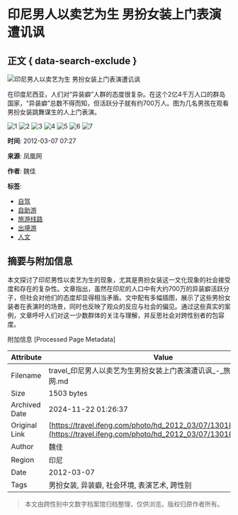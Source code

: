 # 印尼男人以卖艺为生 男扮女装上门表演遭讥讽

## 正文 { data-search-exclude }


![印尼男人以卖艺为生 男扮女装上门表演遭讥讽](http://y0.ifengimg.com/94bf00102138ec0a/2012/0307/rdn_4f569c8ced549.jpg)

在印度尼西亚，人们对“异装癖”人群的态度很复杂。在这个2亿4千万人口的群岛国家，“异装癖”总数不得而知，但活跃分子就有约700万人。图为几名男孩在观看男扮女装跳舞谋生的人上门表演。

![1](http://y3.ifengimg.com/f04c9b92453d105f/2012/0307/xes_63c47af4f3d2326ded5cb5443cc89666.jpg)
![2](http://y3.ifengimg.com/f04c9b92453d105f/2012/0307/xes_e2fba96b8130eb087cc5b4ff4323c947.jpg)
![3](http://y0.ifengimg.com/f04c9b92453d105f/2012/0307/xes_75ecdf767b98d745c400252a73c4c1d3.jpg)
![4](http://y3.ifengimg.com/f04c9b92453d105f/2012/0307/xes_b3412561be49df199fb22e6b937408c5.jpg)
![5](http://y3.ifengimg.com/f04c9b92453d105f/2012/0307/xes_08b9e7312689ef39326d20650bc5c871.jpg)
![6](http://y0.ifengimg.com/f04c9b92453d105f/2012/0307/xes_88c21d6f04fdc0f2c8c11a8cd2c25103.jpg)
![7](http://y1.ifengimg.com/f04c9b92453d105f/2012/0307/xes_c65fa44ae974e44fc1795ac27d8c6d26.jpg)

**时间**: 2012-03-07 07:27

**来源**: 凤凰网

**作者**: 魏佳

**标签**: 
- [自驾](http://fashion.ifeng.com/travel/4111/1/)
- [自助游](http://fashion.ifeng.com/travel/4109/1/)
- [旅游线路](http://fashion.ifeng.com/travel/4107/1/)
- [出境游](http://fashion.ifeng.com/travel/4105/1/)
- [人文](http://fashion.ifeng.com/travel/4103/1/)

## 摘要与附加信息

<!-- tcd_abstract -->
本文探讨了印尼男性以卖艺为生的现象，尤其是男扮女装这一文化现象的社会接受度和存在的复杂性。文章指出，虽然在印尼的人口中有大约700万的异装癖活跃分子，但社会对他们的态度却显得相当矛盾。文中配有多幅插图，展示了这些男扮女装者在表演时的场景，同时也反映了观众的反应与社会的偏见。通过这些真实的案例，文章呼吁人们对这一少数群体的关注与理解，并反思社会对跨性别者的包容度。
<!-- tcd_abstract_end -->

附加信息 [Processed Page Metadata]

| Attribute       | Value                                  |
|-----------------|----------------------------------------|
| Filename        | travel_印尼男人以卖艺为生男扮女装上门表演遭讥讽_-_旅游-_凤凰网.md                             |
| Size            | 1503 bytes                           |
| Archived Date   | 2024-11-22 01:26:37                             |
| Original Link   | [https://travel.ifeng.com/photo/hd_2012_03/07/13018187_0.shtml](https://travel.ifeng.com/photo/hd_2012_03/07/13018187_0.shtml)                       |
| Author          | 魏佳                               |
| Region          | 印尼                               |
| Date            | 2012-03-07                                 |
| Tags            | 男扮女装, 异装癖, 社会环境, 表演艺术, 跨性别                                 |
>
> 本文由跨性别中文数字档案馆归档整理，仅供浏览。版权归原作者所有。
>